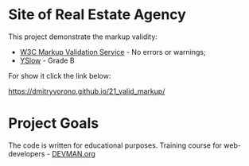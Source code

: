 # Site of Real Estate Agency

This project demonstrate the markup validity:

- [W3C Markup Validation Service](https://validator.w3.org) - No errors or warnings;
- [YSlow](http://yslow.org/) - Grade B

For show it click the link below:

https://dmitryvorono.github.io/21_valid_markup/

# Project Goals

The code is written for educational purposes. Training course for web-developers - [DEVMAN.org](https://devman.org)
